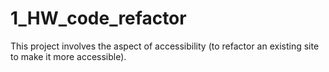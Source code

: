 # 1_HW_code_refactor
This project involves the aspect of accessibility (to refactor an existing site to make it more accessible).
